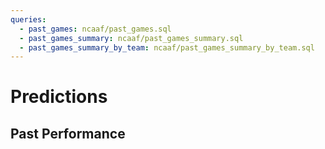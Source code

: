 ```yaml
---
queries:
  - past_games: ncaaf/past_games.sql
  - past_games_summary: ncaaf/past_games_summary.sql
  - past_games_summary_by_team: ncaaf/past_games_summary_by_team.sql
---
```


# Predictions

## Past Performance

<BigValue 
    data={past_games_summary} 
    value='total_games_played' 
/> 

<BigValue 
    data={past_games_summary} 
    value='correct_predictions' 
/> 

<BigValue 
    data={past_games_summary} 
    value='accuracy_pct1' 
/> 

<Accordion>
  <AccordionItem title="Detailed Results by Team">
    <DataTable
        data={past_games_summary_by_team}
        title='Prediction Accuracy by Team'
        rows=30
    />
  </AccordionItem>
</Accordion>
